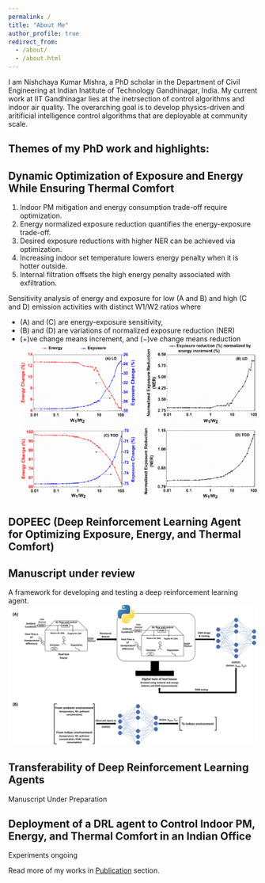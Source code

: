 ```yaml
---
permalink: /
title: "About Me"
author_profile: true
redirect_from: 
  - /about/
  - /about.html
---
```


I am Nishchaya Kumar Mishra, a PhD scholar in the Department of Civil Engineering at Indian Inatitute of Technology Gandhinagar, India. My current work at IIT Gandhinagar lies at the inetrsection of control algorithms and indoor air quality. The overarching goal is to develop physics-driven and aritificial intelligence control algorithms that are deployable at community scale. 

Themes of my PhD work and highlights:
---

Dynamic Optimization of Exposure and Energy While Ensuring Thermal Comfort
---
1. Indoor PM mitigation and energy consumption trade-off require optimization.
2. Energy normalized exposure reduction quantifies the energy-exposure trade-off.
3. Desired exposure reductions with higher NER can be achieved via optimization.
4. Increasing indoor set temperature lowers energy penalty when it is hotter outside.
5. Internal filtration offsets the high energy penalty associated with exfiltration.

Sensitivity analysis of energy and exposure for low (A and B) and high (C and D) emission activities with distinct W1/W2 ratios where
- (A) and (C) are energy-exposure sensitivity,
- (B) and (D) are variations of normalized exposure reduction (NER)
- (+)ve change means increment, and (−)ve change means reduction
![LD_TGD_Sensitivity](/images/LD_TGD_Sensitivity.jpg)

DOPEEC (Deep Reinforcement Learning Agent for Optimizing Exposure, Energy, and Thermal Comfort)
---
Manuscript under review
---
A framework for developing and testing a deep reinforcement learning agent.
![DOPEEC](/images/DOPEEC.jpg)

Transferability of Deep Reinforcement Learning Agents
---
Manuscript Under Preparation

Deployment of a DRL agent to Control Indoor PM, Energy, and Thermal Comfort in an Indian Office
---
Experiments ongoing

Read more of my works in [Publication](https://nishmishra15.github.io//publications) section.
  


